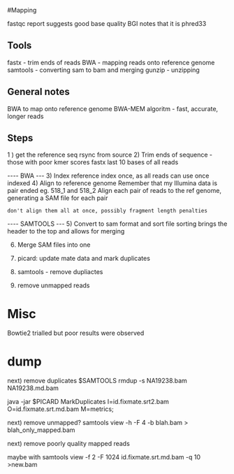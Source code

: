 #Mapping

fastqc report suggests good base quality
BGI notes that it is phred33 

## Tools
fastx - trim ends of reads
BWA - mapping reads onto reference genome
samtools - converting sam to bam and merging
gunzip - unzipping 

## General notes
BWA to map onto reference genome
	BWA-MEM algoritm - fast, accurate, longer reads


## Steps
1 ) get the reference seq
	rsync from source
2) Trim ends of sequence - those with poor kmer scores
	fastx last 10 bases of all reads

---- BWA ---
3) Index  reference index 
	once, as all reads can use once indexed
4) Align to reference genome
	Remember that my Illumina data is pair ended eg. 518_1 and 518_2
	Align each pair of reads to the ref genome, generating a SAM file for each pair

	don't align them all at once, possibly fragment length penalties

---- SAMTOOLS ---
5) Convert to sam format and sort file
sorting brings the header to the top and allows for merging

6) Merge SAM files into one

7) picard: update mate data and mark duplicates

8) samtools - remove dupliactes 

9) remove unmapped reads



# Misc
Bowtie2 trialled but poor results were observed



# dump
next) remove duplicates
$SAMTOOLS rmdup -s NA19238.bam NA19238.md.bam


java -jar $PICARD MarkDuplicates I=id.fixmate.srt2.bam \
O=id.fixmate.srt.md.bam  M=metrics;

next) remove unmapped?
samtools view -h -F 4 -b blah.bam > blah_only_mapped.bam


next) remove poorly quality mapped reads

maybe with
samtools view -f 2 -F 1024 id.fixmate.srt.md.bam -q 10 >new.bam



